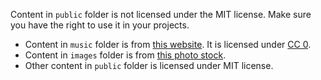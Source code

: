Content in `public` folder is not licensed under the MIT license. Make sure you have the right to use it in your projects.

- Content in `music` folder is from [this website](https://freesound.org/). It is licensed under [CC 0](https://creativecommons.org/publicdomain/zero/1.0/legalcode.en).
- Content in `images` folder is from [this photo stock](https://unsplash.com). 
- Other content in `public` folder is licensed under MIT license.
